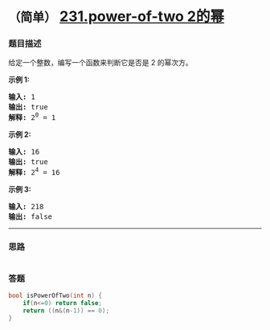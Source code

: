 # `（简单）`  [231.power-of-two 2的幂](https://leetcode-cn.com/problems/power-of-two/)

### 题目描述
<p>给定一个整数，编写一个函数来判断它是否是 2 的幂次方。</p>

<p><strong>示例&nbsp;1:</strong></p>

<pre><strong>输入:</strong> 1
<strong>输出:</strong> true
<strong>解释: </strong>2<sup>0</sup>&nbsp;= 1</pre>

<p><strong>示例 2:</strong></p>

<pre><strong>输入:</strong> 16
<strong>输出:</strong> true
<strong>解释: </strong>2<sup>4</sup>&nbsp;= 16</pre>

<p><strong>示例 3:</strong></p>

<pre><strong>输入:</strong> 218
<strong>输出:</strong> false</pre>


---
### 思路
```
```

### 答题
``` C++
bool isPowerOfTwo(int n) {
    if(n<=0) return false;
    return ((n&(n-1)) == 0);
}
```
